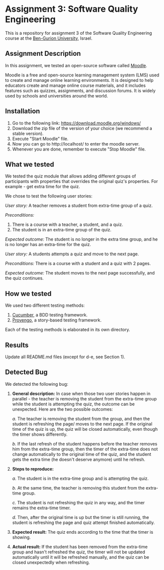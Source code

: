 # Assignment 3: Software Quality Engineering
This is a repository for assignment 3 of the Software Quality Engineering course at the [Ben-Gurion University](https://in.bgu.ac.il/), Israel.

## Assignment Description
In this assignment, we tested an open-source software called [Moodle](https://moodle.org).

Moodle is a free and open-source learning management system (LMS) used to create and manage online learning environments. It is designed to help educators create and manage online course materials, and it includes features such as quizzes, assignments, and discussion forums. It is widely used by schools and universities around the world.

## Installation
1. Go to the following link: https://download.moodle.org/windows/
2. Download the zip file of the version of your choice (we recommend a stable version).
3. Execute "Start Moodle" file.
4. Now you can go to http://localhost/ to enter the moodle server.
5. Whenever you are done, remember to execute "Stop Moodle" file.

## What we tested
We tested the quiz module that allows adding different groups of participants with properties that overrides the original quiz's properties. For example - get extra time for the quiz.

 We chose to test the following user stories: 

*User story:* A teacher removes a student from extra-time group of a quiz.

*Preconditions:* 
1. There is a course with a teacher, a student, and a quiz.
2. The student is in an extra-time group of the quiz.

*Expected outcome:* The student is no longer in the extra time group, and he is no longer has an extra-time for the quiz.

*User story:* A students attempts a quiz and move to the next page.

*Preconditions:*  There is a course with a student and a quiz with 2 pages.


*Expected outcome:* The student moves to the next page successfully, and the quiz continues.


## How we tested
We used two different testing methods:
1. [Cucumber](https://cucumber.io/), a BDD testing framework.
2. [Provengo](https://provengo.tech/), a story-based testing framework.

Each of the testing methods is elaborated in its own directory. 

## Results
Update all README.md files (except for d-e, see Section 1).

## Detected Bug
We detected the following bug:
   1. **General description:** 
      In case when those two user stories happen in parallel - the teacher is removing the student from the extra-time group while the student is attempting the quiz, the outcome can be unexpected. Here are the two possible outcomes:
         
         *a.* The teacher is removing the student from the group, and then the student is refreshing the page/ moves to the next page. If the original time of the quiz is up, the quiz will be closed automatically, even though the timer shows differently.
      
         *b.* If the last refresh of the student happens before the teacher removes him from the extra-time group, then the timer of the extra-time does not change automatically to the original time of the quiz, and the student gets the extra time (he doesn't deserve anymore) until he refresh.
   2. **Steps to reproduce:**

         *a.* The student is in the extra-time group and is attempting the quiz.

         *b.* At the same time, the teacher is removing this student from the extra-time group.

         *c.* The student is not refreshing the quiz in any way, and the timer remains the extra-time timer.

         *d.* Then, after the original time is up but the timer is still running, the student is refreshing the page and quiz attempt finished automatically.


   3. **Expected result:** The quiz ends according to the time that the timer is showing.
   4. **Actual result:** If the student has been removed from the extra-time group and hasn't refreshed the quiz, the timer will not be updated automatically until it will be refreshed manually, and the quiz can be closed unexpectedly when refreshing.
 
